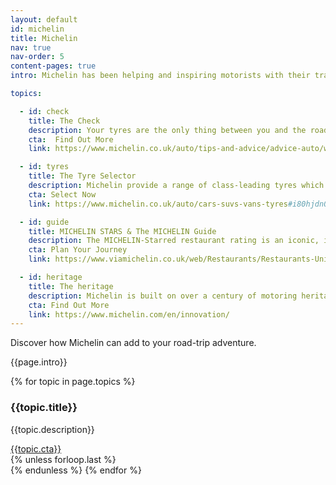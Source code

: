 ```yaml
---
layout: default
id: michelin
title: Michelin
nav: true
nav-order: 5
content-pages: true
intro: Michelin has been helping and inspiring motorists with their travels for over a century through its class-leading tyres and travel guides. Browse below to select the right tyres for your car and find out how to look after them correctly. Don’t miss the online ViaMichelin route planner which will highlight hotel and restaurant recommendations from the prestigious MICHELIN Guide. Why not treat yourself to lunch or dinner at a MICHELIN-Starred restaurant along the way...

topics:

  - id: check
    title: The Check
    description: Your tyres are the only thing between you and the road so it’s important to make sure they are safe and in tip-top condition. Check the tread depths are above the legal limit of 1.6mm and top up the air pressures to the recommended level. Be aware that under-inflated tyres increase wear, diminish road holding and use more fuel. Michelin offers online tyre care tips, or you can always visit a local, reputable tyre dealer who will normally carry out a tyre check free of charge.
    cta:  Find Out More
    link: https://www.michelin.co.uk/auto/tips-and-advice/advice-auto/when-should-i-change-my-tyres

  - id: tyres
    title: The Tyre Selector
    description: Michelin provide a range of class-leading tyres which deliver high mileage, handling performance and fuel efficiency. The online Michelin tyre selector can help you choose the right tyre for your particular car and driving needs; simply enter your vehicle details and tyre size to see the most suitable options. Whether it’s the long lasting MICHELIN Primacy, the all-season MICHELIN CrossClimate+ or the high performance MICHELN Pilot Sport, you can determine which range suits you best.
    cta: Select Now
    link: https://www.michelin.co.uk/auto/cars-suvs-vans-tyres#i80hjdn0g

  - id: guide
    title: MICHELIN STARS & The MICHELIN Guide
    description: The MICHELIN-Starred restaurant rating is an iconic, international benchmark for gastronomy. However, not many people realise it was developed as part of a motorist handbook; Michelin maps and travel guides were a clever marketing idea introduced by the Michelin Tyre Company in the 1900s to encourage motorists to travel further afield and boost tyre sales. The publications have kept in tune with traveller’s needs and evolved through the digital revolution so they can still be accessed online today. Michelin’s online route-planner ‘ViaMichelin’ can help you plan your road trip and will highlight tourist spots and hotel and restaurant recommendations from the MICHELIN Guide – including unmissable MICHELIN-Starred restaurants.
    cta: Plan Your Journey
    link: https://www.viamichelin.co.uk/web/Restaurants/Restaurants-United_Kingdom

  - id: heritage
    title: The heritage
    description: Michelin is built on over a century of motoring heritage. From the early days of the dawn of the motor vehicle right through to today, Michelin has been inspiring motoring adventure with class-leading tyres, detailed maps, and the prestigious MICHELIN Guide. The company has sparked countless getaways, promoting the excitement and romance of travel for generations.
    cta: Find Out More
    link: https://www.michelin.com/en/innovation/
---
```


<div class="vpad--xxl">
  <div class="container">
    <div class="width width--lg text--center">
      <div class="title title--color title--sm">Discover how Michelin can add to your road-trip adventure.</div>
      <div class="space--xs"></div>
      <p>{{page.intro}}</p>
    </div>
  </div>
</div>

<div class="container">
  {% for topic in page.topics %}
    <div class="bob{% cycle '', ' bob--swap' %}">
      <div class="bob__img">
        <div class="bg-img bg-img--3-2" style="background-image: url('{{site.img}}/content/{{page.id}}/{{topic.id}}.jpg');">
          <a id="track-michelin-img-{{topic.id}}" href="{{topic.link}}" class="bg-img__link"></a>
        </div>
      </div>
      <div class="bob__text">
        <h3 class="title title--color title--lg">{{topic.title}}</h3>
        <p>{{topic.description}}</p>
        <div class="space--sm"></div>
        <a id="track-michelin-btn-{{topic.id}}" href="{{topic.link}}" class="btn btn--yellow">{{topic.cta}}</a>
      </div>
    </div>
    {% unless forloop.last %}<div class="space--xxxl"></div>{% endunless %}
  {% endfor %}
</div>

<div class="space--xxxxl"></div>